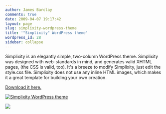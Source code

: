 ```yaml
---
author: James Barclay
comments: true
date: 2009-04-07 19:17:42
layout: page
slug: simplixity-wordpress-theme
title: '"Simplixity" WordPress theme'
wordpress_id: 28
sidebar: collapse
---
```


Simplixity is an elegantly simple, two-column WordPress theme. Simplixity was designed with web-standards in mind, and generates valid XHTML pages, (the CSS is valid, too). It's a breeze to modify Simplixity, just edit the style.css file. Simplixity does not use any inline HTML images, which makes it a great template for building your own creation.

[Download it here.](http://wordpress.org/extend/themes/simplixity/)

[![Simplixity WordPress theme](http://everythingisgray.com/wp-content/uploads/2009/04/screenshot.png)](http://wordpress.org/extend/themes/simplixity/)




![](https://www.paypal.com/en_US/i/scr/pixel.gif)

